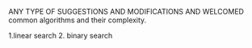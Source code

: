 ANY TYPE OF SUGGESTIONS AND MODIFICATIONS AND WELCOMED 
common algorithms and their complexity.

1.linear search
2. binary search
